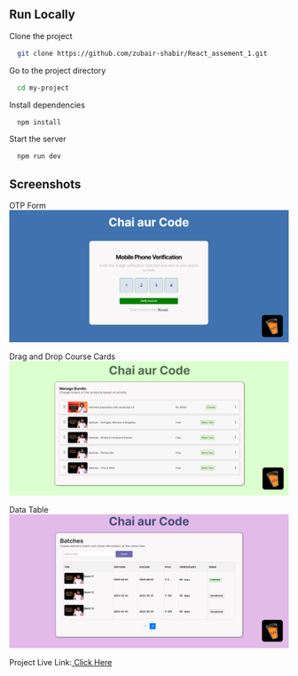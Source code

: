 
## Run Locally

Clone the project

```bash
  git clone https://github.com/zubair-shabir/React_assement_1.git
```

Go to the project directory

```bash
  cd my-project
```

Install dependencies

```bash
  npm install
```

Start the server

```bash
  npm run dev
```


## Screenshots
OTP Form 
![App Screenshot](./public/OtpUI.png)

Drag and Drop Course Cards
![App Screenshot](./public/draggableList.png)

Data Table
![App Screenshot](./public/dataTable.png)

Project Live Link:[ Click Here](https://chaiassement1.netlify.app/) 


